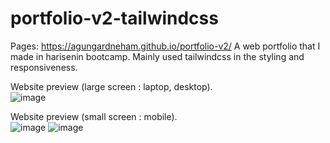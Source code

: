 # portfolio-v2-tailwindcss
Pages: https://agungardneham.github.io/portfolio-v2/
A web portfolio that I made in harisenin bootcamp. Mainly used tailwindcss in the styling and responsiveness.

Website preview (large screen : laptop, desktop). <br>
![image](https://github.com/agungardneham/portfolio-v2/assets/126560650/dbcd1540-c31b-4d05-ad0d-9e2449c66647)


Website preview (small screen : mobile). <br>
![image](https://github.com/agungardneham/portfolio-v2/assets/126560650/5da38291-f38b-4239-8da8-8a7295e44c8b)
![image](https://github.com/agungardneham/portfolio-v2/assets/126560650/62261fca-91b0-475a-8cbd-c13512a9bb27)


